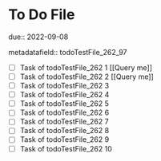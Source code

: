 # To Do File

due:: 2022-09-08

metadatafield:: todoTestFile_262_97

- [ ] Task of todoTestFile_262 1 [[Query me]]
- [ ] Task of todoTestFile_262 2 [[Query me]]
- [ ] Task of todoTestFile_262 3
- [ ] Task of todoTestFile_262 4
- [ ] Task of todoTestFile_262 5
- [ ] Task of todoTestFile_262 6
- [ ] Task of todoTestFile_262 7
- [ ] Task of todoTestFile_262 8
- [ ] Task of todoTestFile_262 9
- [ ] Task of todoTestFile_262 10